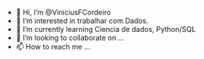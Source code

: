 - 👋 Hi, I’m @ViniciusFCordeiro
- 👀 I’m interested in trabalhar com Dados.
- 🌱 I’m currently learning Ciencia de dados, Python/SQL
- 💞️ I’m looking to collaborate on ...
- 📫 How to reach me ...

<!---
ViniciusFCordeiro/ViniciusFCordeiro is a ✨ special ✨ repository because its `README.md` (this file) appears on your GitHub profile.
You can click the Preview link to take a look at your changes.
--->
